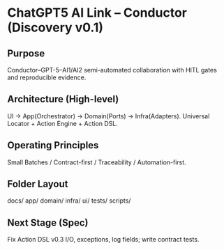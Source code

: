 ﻿# ChatGPT5 AI Link – Conductor (Discovery v0.1)
## Purpose
Conductor–GPT-5–AI1/AI2 semi-automated collaboration with HITL gates and reproducible evidence.
## Architecture (High-level)
UI → App(Orchestrator) → Domain(Ports) → Infra(Adapters). Universal Locator + Action Engine + Action DSL.
## Operating Principles
Small Batches / Contract-first / Traceability / Automation-first.
## Folder Layout
docs/ app/ domain/ infra/ ui/ tests/ scripts/
## Next Stage (Spec)
Fix Action DSL v0.3 I/O, exceptions, log fields; write contract tests.

